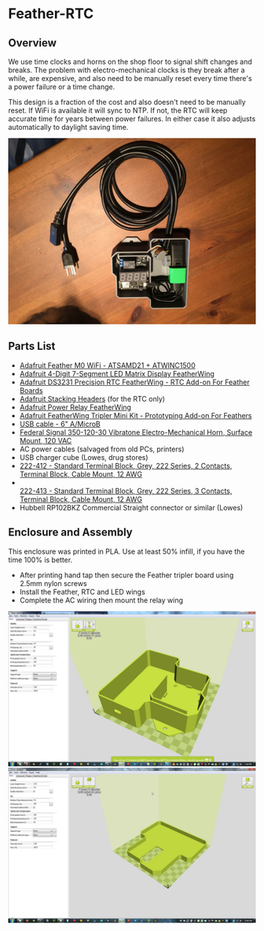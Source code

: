# Feather-RTC
## Overview
We use time clocks and horns on the shop floor to signal shift changes and breaks. The problem with electro-mechanical clocks is they break after a while, are expensive, and also need to be manually reset every time there's a power failure or a time change. 

This design is a fraction of the cost and also doesn't need to be manually reset. If WiFi is available it will sync to NTP. If not, the RTC will keep accurate time for years between power failures. In either case it also adjusts automatically to daylight saving time.

![alt text](images/IMG_3923.JPG "Final build")

## Parts List
  * [Adafruit Feather M0 WiFi - ATSAMD21 + ATWINC1500](https://www.adafruit.com/product/3010)
  * [Adafruit 4-Digit 7-Segment LED Matrix Display FeatherWing](https://www.adafruit.com/product/3088)
  * [Adafruit DS3231 Precision RTC FeatherWing - RTC Add-on For Feather Boards](https://www.adafruit.com/product/3028)
  * [Adafruit Stacking Headers](https://www.adafruit.com/product/2830) (for the RTC only)
  * [Adafruit Power Relay FeatherWing](https://www.adafruit.com/product/3191)
  * [Adafruit FeatherWing Tripler Mini Kit - Prototyping Add-on For Feathers](https://www.adafruit.com/product/3417)
  * [USB cable - 6" A/MicroB](https://www.adafruit.com/product/898)
  * [Federal Signal 350-120-30 Vibratone Electro-Mechanical Horn, Surface Mount, 120 VAC](https://smile.amazon.com/gp/product/B003OU4HRA/ref=oh_aui_detailpage_o01_s00?ie=UTF8&psc=1)
  * AC power cables (salvaged from old PCs, printers)
  * USB charger cube (Lowes, drug stores)
  * [222-412 -  Standard Terminal Block, Grey, 222 Series, 2 Contacts, Terminal Block, Cable Mount, 12 AWG](https://www.newark.com/wago/222-412/terminal-block-pluggable-2-position/dp/45M7284?MER=bn_browse_1TP_MostPopular_1)
  * [	
222-413 -  Standard Terminal Block, Grey, 222 Series, 3 Contacts, Terminal Block, Cable Mount, 12 AWG ](https://www.newark.com/wago/222-413/terminal-block-pluggable-3-position/dp/28K2061?MER=bn_browse_1TP_MostPopular_1)
  * Hubbell RP102BKZ Commercial Straight connector or similar (Lowes)
    
## Enclosure and Assembly
This enclosure was printed in PLA. Use at least 50% infill, if you have the time 100% is better. 
  * After printing hand tap then secure the Feather tripler board using 2.5mm nylon screws
  * Install the Feather, RTC and LED wings
  * Complete the AC wiring then mount the relay wing

![alt text](images/ScreenShot006.jpg "Enclosure bottom")
![alt text](images/ScreenShot001.jpg "Enclosure top")
